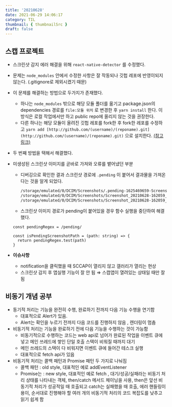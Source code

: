 ```yaml
---
title: '20210628'
date: 2021-06-29 14:06:17
category: TIL
thumbnail: { thumbnailSrc }
draft: false
---
```


## 스캡 프로젝트

- 스크린샷 감지 에러 해결을 위해 `react-native-detector` 를 수정했다.
- 문제는 `node_modules` 안에서 수정한 사항은 잘 작동되나 깃헙 레포에 반영이되지 않는다. (.gitignore로 제외시켰기 때문)
- 이 문제를 해결하는 방법으로 두가지가 존재했다.
  - 하나는 `node_modules` 밖으로 해당 모듈 폴더를 옮기고 package.json의 dependencies 경로를 `file:모듈 위치` 로 변경한 후 `yarn install` 한다. 이 방식은 로컬 작업에서만 하고 public repo에 올리지 않는 것을 권장한다.
  - 다른 하나는 해당 모듈이 올려진 깃헙 레포를 fork한 후 fork한 레포를 수정하고 `yarn add [http://github.com/(username)/(reponame).git](http://github.com/(username)/(reponame).git)` 으로 설치한다.
    [(참고링크)](https://www.imkh.dev/nodejs-modify-modules/)
- 두 번째 방법을 택해서 해결했다.
- 미생성된 스크린샷 이미지를 곧바로 가져와 오류를 뱉어냈던 부분

  - 디버깅으로 확인한 결과 스크린샷 경로에 `.pending` 이 붙어서 결과물을 가져온다는 것을 알게 되었다.

    ```bash
    /storage/emulated/0/DCIM/Screenshots/.pending-1625469659-Screenshot_20210628-162059_ScCap.jpg
    /storage/emulated/0/DCIM/Screenshots/Screenshot_20210628-162059_ScCap.jpg
    /storage/emulated/0/DCIM/Screenshots/Screenshot_20210628-162059_ScCap.jpg
    ```

  - 스크린샷 이미지 경로가 pending이 붙어있을 경우 함수 실행을 중단하여 해결했다.

  ```tsx
  const pendingRegex = /pending/

  const isPendingScreenshotPath = (path: string) => {
    return pendingRegex.test(path)
  }
  ```

- **이슈사항**
  - notification을 클릭했을 때 SCCAP이 열리지 않고 갤러리가 열리는 현상
  - 스크린샷 감지 후 앱실행 기능이 잘 안 됨 ⇒ 스캡앱이 열려있는 상태일 때만 잘 됨

## 비동기 개념 공부

- 동기적 처리는 기능을 완전히 수행, 완료하기 전까지 다음 기능 수행을 연기함
  - 대표적으로 Alert가 있음.
  - Alert는 확인을 누르기 전까지 다음 코드를 진행하지 않음 , 렌더링이 멈춤
- 비동기적 처리는 기능을 완료하기 전에 다음 기능을 수행하는 것이 가능함
  - 비동기적으로 수행하는 코드는 web api로 넘어가 완료된 작업을 이벤트 큐에 넣고 메인 쓰레드에 쌓인 단일 호출 스택이 비워질 때까지 대기
  - 메인 쓰레드의 스택이 다 비워지면 이벤트 큐에 들어간 테스크 실행
  - 대표적으로 fetch api가 있음
- 비동기적 처리는 콜백 패턴과 Promise 패턴 두 가지로 나눠짐
  - 콜백 패턴 : old style, 대표적인 예로 addEventListener
  - Promise는 : new style, 대표적인 예로 fetch , 대기/성공/실패라는 비동기 처리 상태를 나타내는 객체, then/catch 메서드 체이닝을 사용, then은 앞선 비동기적 처리가 성공적일 때 호출되고 catch는 실패했을 때 호출, 에러 핸들링이 용이, 순서대로 진행해야 할 여러 개의 비동기적 처리의 코드 복잡도를 낮추고 읽기 쉽게 함
